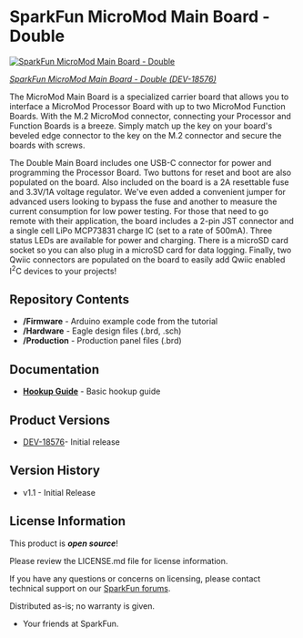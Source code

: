 SparkFun MicroMod Main Board - Double
========================================

[![SparkFun MicroMod Main Board - Double](https://cdn.sparkfun.com/assets/parts/1/8/0/4/3/18576-SparkFun_MicroMod_Main_Board_-_Double-01.jpg)](https://www.sparkfun.com/products/18576)

[*SparkFun MicroMod Main Board - Double (DEV-18576)*](https://www.sparkfun.com/products/18576)

The MicroMod Main Board is a specialized carrier board that allows you to interface a MicroMod Processor Board with up to two MicroMod Function Boards. With the M.2 MicroMod connector, connecting your Processor and Function Boards is a breeze. Simply match up the key on your board's beveled edge connector to the key on the M.2 connector and secure the boards with screws.

The Double Main Board includes one USB-C connector for power and programming the Processor Board. Two buttons for reset and boot are also populated on the board. Also included on the board is a 2A resettable fuse and 3.3V/1A voltage regulator. We've even added a convenient jumper for advanced users looking to bypass the fuse and another to measure the current consumption for low power testing. For those that need to go remote with their application, the board includes a 2-pin JST connector and a single cell LiPo MCP73831 charge IC (set to a rate of 500mA). Three status LEDs are available for power and charging. There is a microSD card socket so you can also plug in a microSD card for data logging. Finally, two Qwiic connectors are populated on the board to easily add Qwiic enabled I<sup>2</sup>C devices to your projects!

Repository Contents
-------------------

* **/Firmware** - Arduino example code from the tutorial
* **/Hardware** - Eagle design files (.brd, .sch)
* **/Production** - Production panel files (.brd)

Documentation
--------------

* **[Hookup Guide](https://learn.sparkfun.com/tutorials/1994)** - Basic hookup guide


Product Versions
----------------

* [DEV-18576](https://www.sparkfun.com/products/18576)- Initial release


Version History
---------------

* v1.1 - Initial Release


License Information
-------------------

This product is _**open source**_! 

Please review the LICENSE.md file for license information. 

If you have any questions or concerns on licensing, please contact technical support on our [SparkFun forums](https://forum.sparkfun.com/viewforum.php?f=152).

Distributed as-is; no warranty is given.

- Your friends at SparkFun.

_<COLLABORATION CREDIT>_
